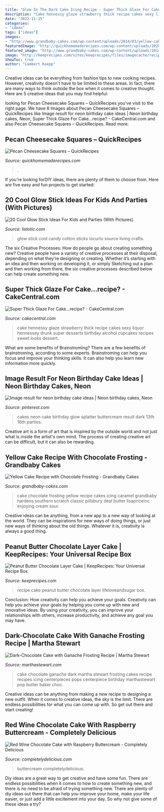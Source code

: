 ```yaml
---
title: "Glow In The Dark Cake Icing Recipe - Super Thick Glaze For Cake...recipe?"
description: "Cake hennessy glaze strawberry thick recipe cakes sexy liquor hennessey drunk super desserts birthday alcohol cupcakes recipes sweet looks dessert"
date: "2022-11-15"
categories:
- "ideas"
tags: ["ideas"]
images:
- "http://www.grandbaby-cakes.com/wp-content/uploads/2014/03/yellow-cake-recipe-with-chocolate-frosting-2.jpg"
featuredImage: "http://quickhomemaderecipes.com/wp-content/uploads/2020/09/10306246_10154705405385371_2488247248300423056_n.jpg"
featured_image: "http://www.grandbaby-cakes.com/wp-content/uploads/2014/03/yellow-cake-recipe-with-chocolate-frosting-2.jpg"
image: "http://keeprecipes.com/sites/keeprecipes/files/imagecache/recipe_large/15778_1506251363_0.jpg"
ShowToc: true
author: "Lambert Koepp"
---
```



Creative ideas can be everything from fashion tips to new cooking recipes. However, creativity doesn't have to be limited to these areas. In fact, there are many ways to think outside the box when it comes to creative thought. Here are 5 creative ideas that you may find helpful:

	

		
looking for Pecan Cheesecake Squares – QuickRecipes you've visit to the right page. We have 8 Images about Pecan Cheesecake Squares – QuickRecipes like Image result for neon birthday cake ideas | Neon birthday cakes, Neon, Super Thick Glaze For Cake...recipe? - CakeCentral.com and also Pecan Cheesecake Squares – QuickRecipes. Read more:
		
    
## Pecan Cheesecake Squares – QuickRecipes

<img loading=lazy src="http://quickhomemaderecipes.com/wp-content/uploads/2020/09/10306246_10154705405385371_2488247248300423056_n.jpg" onerror="this.onerror=null;this.src='https://tse2.mm.bing.net/th?id=OIP.A7ah93UWfzqfp_KUC_7KFQHaNK&amp;pid=15.1';" alt="Pecan Cheesecake Squares – QuickRecipes">

_Source: quickhomemaderecipes.com_

>. 

	

If you're looking forDIY ideas, there are plenty of them to choose from. Here are five easy and fun projects to get started: 

    
## 20 Cool Glow Stick Ideas For Kids And Parties (With Pictures)

<img loading=lazy src="http://www.listotic.com/wp-content/uploads/2013/08/Cool-Glow-Stick-Crafts-GLow-Stick-Cotton-Candy-6.jpg" onerror="this.onerror=null;this.src='https://tse4.mm.bing.net/th?id=OIP.EbJffM7G6ijvuXYo6XiSsAHaLF&amp;pid=15.1';" alt="20 Cool Glow Stick Ideas For Kids and Parties (With Pictures)">

_Source: listotic.com_

>glow stick cool candy cotton sticks locurto source living crafts. 

	

The six Creative Processes: How do people go about creating something new?
Creative people have a variety of creative processes at their disposal, depending on what they’re designing or creating. Whether it’s starting with an idea and then working on developing it, or simply Sketching out a plan and then working from there, the six creative processes described below can help create something new.

    
## Super Thick Glaze For Cake...recipe? - CakeCentral.com

<img loading=lazy src="https://cdn001.cakecentral.com/editor/2017/03/900_super-thick-glaze-for-cakerecipe_58d20ad065fa3.jpg" onerror="this.onerror=null;this.src='https://tse4.mm.bing.net/th?id=OIP.xuJS8UAR8eweCCjDHer5vgHaJ4&amp;pid=15.1';" alt="Super Thick Glaze For Cake...recipe? - CakeCentral.com">

_Source: cakecentral.com_

>cake hennessy glaze strawberry thick recipe cakes sexy liquor hennessey drunk super desserts birthday alcohol cupcakes recipes sweet looks dessert. 

	

What are some benefits of Brainstroming?
There are a few benefits of brainstroming, according to some experts. Brainstroming can help you focus and improve your thinking skills. It can also help you learn new information more quickly.

    
## Image Result For Neon Birthday Cake Ideas | Neon Birthday Cakes, Neon

<img loading=lazy src="https://i.pinimg.com/736x/75/88/a5/7588a5d259e6e9375a166aa75c781697--neon-birthday-cakes-splatter-cake.jpg" onerror="this.onerror=null;this.src='https://tse2.mm.bing.net/th?id=OIP.BsWzV_jusPFe3UF94TD7UQHaKJ&amp;pid=15.1';" alt="Image result for neon birthday cake ideas | Neon birthday cakes, Neon">

_Source: pinterest.com_

>cakes neon cake birthday glow splatter buttercream result dark 13th 16th parties. 

	

Creative art is a form of art that is inspired by the outside world and not just what is inside the artist's own mind. The process of creating creative art can be difficult, but it can also be rewarding.

    
## Yellow Cake Recipe With Chocolate Frosting - Grandbaby Cakes

<img loading=lazy src="http://www.grandbaby-cakes.com/wp-content/uploads/2014/03/yellow-cake-recipe-with-chocolate-frosting-2.jpg" onerror="this.onerror=null;this.src='https://tse4.mm.bing.net/th?id=OIP.y8b83sTEPLuLuloc_o8NdwHaLH&amp;pid=15.1';" alt="Yellow Cake Recipe with Chocolate Frosting - Grandbaby Cakes">

_Source: grandbaby-cakes.com_

>cake chocolate frosting yellow recipe cakes icing caramel grandbaby hardens southern scratch classic pillsbury deal butter lisapriceinc enjoying cream sour. 

	

Creative ideas can be anything, from a new app to a new way of looking at the world. They can be inspirations for new ways of doing things, or just new ways of thinking about the old things. Whatever it is, creativity is always a good thing.

    
## Peanut Butter Chocolate Layer Cake | KeepRecipes: Your Universal Recipe Box

<img loading=lazy src="http://keeprecipes.com/sites/keeprecipes/files/imagecache/recipe_large/15778_1506251363_0.jpg" onerror="this.onerror=null;this.src='https://tse2.mm.bing.net/th?id=OIP.YEfVyCwf634e0oN7miKAgAHaLH&amp;pid=15.1';" alt="Peanut Butter Chocolate Layer Cake | KeepRecipes: Your Universal Recipe Box">

_Source: keeprecipes.com_

>recipe cake peanut butter chocolate layer lifeloveandsugar box. 

	

Conclusion: How creativity can help you achieve your goals.
Creativity can help you achieve your goals by helping you come up with new and innovative ideas. By using your creativity, you can improve your relationships with others, increase productivity, and achieve any goal you may have.

    
## Dark-Chocolate Cake With Ganache Frosting Recipe | Martha Stewart

<img loading=lazy src="http://www.marthastewart.com/sites/files/marthastewart.com/imagecache/wmax-1500/ecl/images/channel/corporate/magazines/everyday_food/dl/2008Q3/med104078_1008_choc_cake_sq.jpg" onerror="this.onerror=null;this.src='https://tse4.mm.bing.net/th?id=OIP.xj05K3YeNcN5_ccq51UkSQHaHa&amp;pid=15.1';" alt="Dark-Chocolate Cake with Ganache Frosting Recipe | Martha Stewart">

_Source: marthastewart.com_

>cake chocolate ganache dark martha stewart frosting cakes recipe recipes icing centerpieces pops centerpiece birthday marthastewart pop butter baker choc. 

	

Creative ideas can be anything from making a new recipe to designing a new outfit. When it comes to creative ideas, the sky is the limit. There are endless possibilities for what you can come up with. So get out there and start creating!

    
## Red Wine Chocolate Cake With Raspberry Buttercream - Completely Delicious

<img loading=lazy src="https://i2.wp.com/completelydelicious.com/wp-content/uploads/2017/01/red-wine-chocolate-cake-4.jpg" onerror="this.onerror=null;this.src='https://tse3.mm.bing.net/th?id=OIP.EYs-XArLXpu7j89NahDIjQHaKX&amp;pid=15.1';" alt="Red Wine Chocolate Cake with Raspberry Buttercream - Completely Delicious">

_Source: completelydelicious.com_

>buttercream completelydelicious. 

	

Diy ideas are a great way to get creative and have some fun. There are endless possibilities when it comes to how to create something new, and there is no need to be afraid of trying something new. There are plenty of diy ideas out there that can help you improve your home, make your life easier, or just add a little excitement into your day. So why not give some of these ideas a try?

